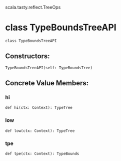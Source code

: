 scala.tasty.reflect.TreeOps
# class TypeBoundsTreeAPI

<pre><code class="language-scala" >class TypeBoundsTreeAPI</pre></code>
## Constructors:
<pre><code class="language-scala" >TypeBoundsTreeAPI(self: TypeBoundsTree)</pre></code>

## Concrete Value Members:
### hi
<pre><code class="language-scala" >def hi(ctx: Context): TypeTree</pre></code>

### low
<pre><code class="language-scala" >def low(ctx: Context): TypeTree</pre></code>

### tpe
<pre><code class="language-scala" >def tpe(ctx: Context): TypeBounds</pre></code>

